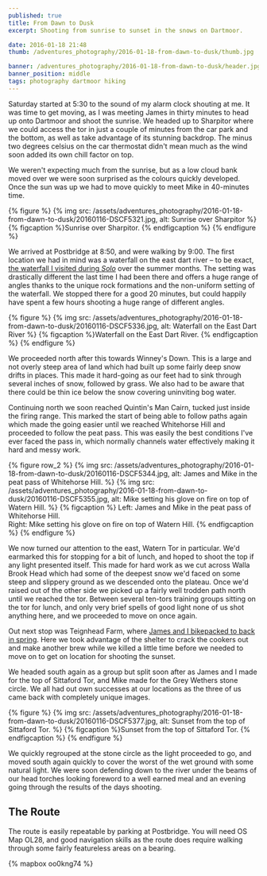 ```yaml
---
published: true
title: From Dawn to Dusk
excerpt: Shooting from sunrise to sunset in the snows on Dartmoor.

date: 2016-01-18 21:48
thumb: /adventures_photography/2016-01-18-from-dawn-to-dusk/thumb.jpg

banner: /adventures_photography/2016-01-18-from-dawn-to-dusk/header.jpg
banner_position: middle
tags: photography dartmoor hiking
---
```


Saturday started at 5:30 to the sound of my alarm clock shouting at me. It was time to get moving, as I was meeting James in thirty minutes to head up onto Dartmoor and shoot the sunrise. We headed up to Sharpitor where we could access the tor in just a couple of minutes from the car park and the bottom, as well as take advantage of its stunning backdrop. The minus two degrees celsius on the car thermostat didn't mean much as the wind soon added its own chill factor on top.

We weren't expecting much from the sunrise, but as a low cloud bank moved over we were soon surprised as the colours quickly developed. Once the sun was up we had to move quickly to meet Mike in 40-minutes time.

{% figure %}
  {% img src: /assets/adventures_photography/2016-01-18-from-dawn-to-dusk/20160116-DSCF5321.jpg, alt: Sunrise over Sharpitor %}
  {% figcaption %}Sunrise over Sharpitor. {% endfigcaption %}
{% endfigure %}

We arrived at Postbridge at 8:50, and were walking by 9:00. The first location we had in mind was a waterfall on the east dart river – to be exact, [the waterfall I visited during *Solo*][solo] over the summer months. The setting was drastically different the last time I had been there and offers a huge range of angles thanks to the unique rock formations and the non-uniform setting of the waterfall. We stopped there for a good 20 minutes, but could happily have spent a few hours shooting a huge range of different angles.

{% figure %}
  {% img src: /assets/adventures_photography/2016-01-18-from-dawn-to-dusk/20160116-DSCF5336.jpg, alt: Waterfall on the East Dart River %}
  {% figcaption %}Waterfall on the East Dart River. {% endfigcaption %}
{% endfigure %}

We proceeded north after this towards Winney's Down. This is a large and not overly steep area of land which had built up some fairly deep snow drifts in places. This made it hard-going as our feet had to sink through several inches of snow, followed by grass. We also had to be aware that there could be thin ice below the snow covering uninviting bog water.

Continuing north we soon reached Quintin's Man Cairn, tucked just inside the firing range. This marked the start of being able to follow paths again which made the going easier until we reached Whitehorse Hill and proceeded to follow the peat pass. This was easily the best conditions I've ever faced the pass in, which normally channels water effectively making it hard and messy work.

{% figure row_2 %}
  {% img src: /assets/adventures_photography/2016-01-18-from-dawn-to-dusk/20160116-DSCF5344.jpg, alt: James and Mike in the peat pass of Whitehorse Hill. %}
  {% img src: /assets/adventures_photography/2016-01-18-from-dawn-to-dusk/20160116-DSCF5355.jpg, alt: Mike setting his glove on fire on top of Watern Hill. %}
  {% figcaption %}
    Left: James and Mike in the peat pass of Whitehorse Hill.<br />
    Right: Mike setting his glove on fire on top of Watern Hill.
  {% endfigcaption %}
{% endfigure %}

We now turned our attention to the east, Watern Tor in particular. We'd earmarked this for stopping for a bit of lunch, and hoped to shoot the top if any light presented itself. This made for hard work as we cut across Walla Brook Head which had some of the deepest snow we'd faced on some steep and slippery ground as we descended onto the plateau. Once we'd raised out of the other side we picked up a fairly well trodden path north until we reached the tor. Between several ten-tors training groups sitting on the tor for lunch, and only very brief spells of good light none of us shot anything here, and we proceeded to move on once again.

Out next stop was Teignhead Farm, where [James and I bikepacked to back in spring][teignhead]. Here we took advantage of the shelter to crack the cookers out and make another brew while we killed a little time before we needed to move on to get on location for shooting the sunset.

We headed south again as a group but split soon after as James and I made for the top of Sittaford Tor, and Mike made for the Grey Wethers stone circle. We all had out own successes at our locations as the three of us came back with completely unique images.

{% figure %}
  {% img src: /assets/adventures_photography/2016-01-18-from-dawn-to-dusk/20160116-DSCF5377.jpg, alt: Sunset from the top of Sittaford Tor. %}
  {% figcaption %}Sunset from the top of Sittaford Tor. {% endfigcaption %}
{% endfigure %}

We quickly regrouped at the stone circle as the light proceeded to go, and moved south again quickly to cover the worst of the wet ground with some natural light. We were soon defending down to the river under the beams of our head torches looking foreword to a well earned meal  and an evening going through the results of the days shooting.

## The Route

The route is easily repeatable by parking at Postbridge. You will need OS Map OL28, and good navigation skills as the route does require walking through some fairly featureless areas on a bearing.

{% mapbox oo0kng74 %}

[solo]: /adventures-photography/2015/09/solo/ "A backpacking journey across Dartmoor from Okehampton to the East Dart River and onwards to Yelverton"
[teignhead]: /adventures-photography/2015/05/Teignhead-Farm-Bikepacking/ "A bikepacking trip across Dartmoor to wild camp and Teignhead Farm Ruin"

